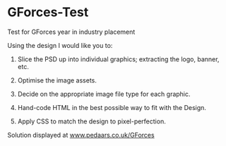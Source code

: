 # GForces-Test
Test for GForces year in industry placement

 Using the design I would like you to:
 

1. Slice the PSD up into individual graphics; extracting the logo, banner, etc.

2. Optimise the image assets.

3. Decide on the appropriate image file type for each graphic.

4. Hand-code HTML in the best possible way to fit with the Design.

5. Apply CSS to match the design to pixel-perfection.


Solution displayed at www.pedaars.co.uk/GForces
